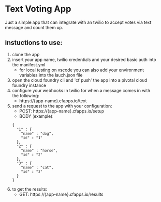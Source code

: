 # Text Voting App

Just a simple app that can integrate with an twilio to accept votes via text message and count them up.

## instuctions to use:

1. clone the app
2. insert your app name, twilio credentials and your desired basic auth into the manifest.yml
    - for local testing on vscode you can also add your environment variables into the lauch.json file
4. open  the cloud foundry cli and 'cf push' the app into a pivotal cloud foundry instance
5. configure your webhooks in twilio for when a message comes in with the following:
    - https://{app-name}.cfapps.io/text
6. send a request to the app with your configuration:
    - POST: https://{app-name}.cfapps.io/setup
    - BODY (example):
    ```
    {
      "1" : {
        "name" : "dog",
        "id" : "1"
      },
      "2" : {
        "name" : "horse",
        "id" : "2"
      }, 
      "3" : {
        "name" : "cat",
        "id" : "3"
      }
    }
    ```
7. to get the results:
    - GET: https://{app-name}.cfapps.io/results
